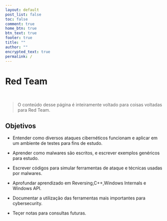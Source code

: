 ```yaml
---
layout: default
post_list: false
toc: false
comment: true
home_btn: true
btn_text: true
footer: true
title: ""
author: ""
encrypted_text: true
permalink: /
---
```


# Red Team

<br>

>O conteúdo desse página é inteiramente voltado para coisas voltadas para Red Team.

## Objetivos

- Entender como diversos ataques cibernéticos funcionam e
aplicar em um ambiente de testes para fins de estudo.

- Aprender como malwares são escritos, e escrever exemplos genéricos para estudo.

- Escrever códigos para simular ferramentas de ataque e técnicas usadas por malwares.

- Aprofundar aprendizado em Reversing,C++,Windows Internals e Windows API.

- Documentar a utilização das ferramentas mais importantes para
cybersecurity.

- Teçer notas para consultas futuras.